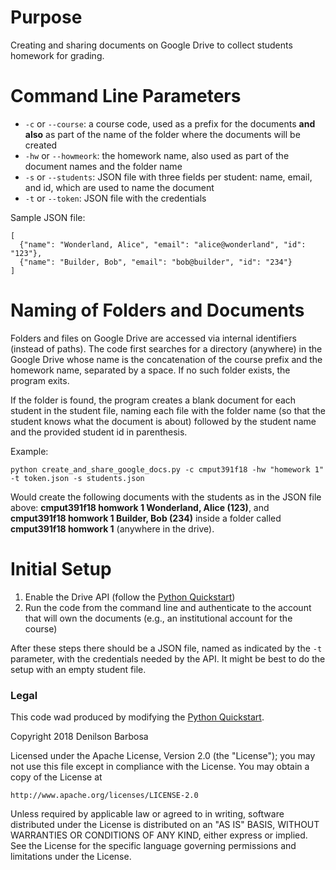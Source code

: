 # Purpose

Creating and sharing documents on Google Drive to collect students
homework for grading.

# Command Line Parameters

* `-c` or `--course`: a course code, used as a prefix for the documents **and also** as part of the name of the folder where the documents will be created
* `-hw` or `--howmeork`: the homework name, also used as part of the document names and the folder name
* `-s` or `--students`: JSON file with three fields per student: name, email, and id, which are used to name the document
* `-t` or `--token`: JSON file with the credentials

Sample JSON file:

```
[
  {"name": "Wonderland, Alice", "email": "alice@wonderland", "id": "123"},
  {"name": "Builder, Bob", "email": "bob@builder", "id": "234"}
]
```

# Naming of Folders and Documents

Folders and files on Google Drive are accessed via internal identifiers (instead of paths). The code first searches for a directory (anywhere) in the Google Drive whose name is the concatenation of the course prefix and the homework name, separated by a space. If no such folder exists, the program exits.

If the folder is found, the program creates a blank document for each student in the student file, naming each file with the folder name (so that the student knows what the document is about) followed by the student name and the provided student id in parenthesis.

Example:
```
python create_and_share_google_docs.py -c cmput391f18 -hw "homework 1" -t token.json -s students.json
```

Would create the following documents with the students as in the JSON file above: **cmput391f18 homwork 1 Wonderland, Alice (123)**, and **cmput391f18 homwork 1 Builder, Bob (234)** inside a folder called **cmput391f18 homwork 1** (anywhere in the drive).


# Initial Setup

1. Enable the Drive API (follow the [Python Quickstart](https://developers.google.com/drive/api/v3/quickstart/python))
2. Run the code from the command line and authenticate to the account that will own the documents (e.g., an institutional account for the course)

After these steps there should be a JSON file, named as indicated by the `-t` parameter, with the credentials needed by the API. It might be best to do the setup with an empty student file.


### Legal

This code wad produced by modifying the [Python Quickstart](https://developers.google.com/drive/api/v3/quickstart/python).

Copyright 2018 Denilson Barbosa

Licensed under the Apache License, Version 2.0 (the "License");
you may not use this file except in compliance with the License.
You may obtain a copy of the License at

    http://www.apache.org/licenses/LICENSE-2.0

Unless required by applicable law or agreed to in writing, software
distributed under the License is distributed on an "AS IS" BASIS,
WITHOUT WARRANTIES OR CONDITIONS OF ANY KIND, either express or implied.
See the License for the specific language governing permissions and
limitations under the License.